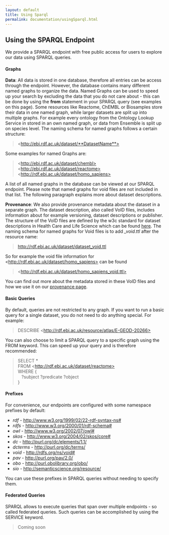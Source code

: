 ```yaml
---
layout: default
title: Using Sparql
permalink: documentation/usingSparql.html
---
```

## Using the SPARQL Endpoint

We provide a SPARQL endpoint with free public access for users to explore our data using SPARQL queries.

#### Graphs
<strong>Data</strong>: All data is stored in one database, therefore all entries can be access through the endpoint. However, the database contains many different named graphs to organize the data. Named Graphs can be used to speed up your search by excluding the data that you do not care about - this can be done by using the **from** statement in your SPARQL query (see examples on this page). Some resources like Reactome, ChEMBL or Biosamples store their data in one named graph, while larger datasets are split up into multiple graphs. For example every ontology from the Ontology Lookup Service in stored in an own named graph, or data from Ensemble is split up on species level. The naming schema for named graphs follows a certain structure:
> &#60;http://ebi.rdf.ac.uk/dataset/**DatasetName**>

Some examples for named Graphs are:
> &#60;http://ebi.rdf.ac.uk/dataset/chembl> <br>
> &#60;http://ebi.rdf.ac.uk/dataset/reactome> <br>
> &#60;http://rdf.ebi.ac.uk/dataset/homo_sapiens>

A list of all named graphs in the database can be viewed at our SPARQL endpoint. Please note that named graphs for void files are not included in that list. The following paragraph explains more about dataset descriptions.


<strong>Provenance</strong>: We also provide provenance metadata about the dataset in a separate graph. The dataset description, also called VoID files, includes information about for example versioning, dataset descriptions or publisher. The structure of the VoID files are defined by the w3c standard for dataset descriptions in Health Care and Life Science which can be found [here](https://www.w3.org/TR/hcls-dataset/). The naming schema for named graphs for Void files is to add *_void.ttl* after the resource name:

> http://rdf.ebi.ac.uk/dataset/dataset_void.ttl

So for example the void file information for &#60;http://rdf.ebi.ac.uk/dataset/homo_sapiens> can be found
> &#60;http://rdf.ebi.ac.uk/dataset/homo_sapiens_void.ttl>

You can find out more about the metadata stored in these VoID files and how we use it on our [provenance page](/RDF-platform/documentation/provenance).


#### Basic Queries
By default, queries are not restricted to any graph. If you want to run a basic query for a single dataset, you do not need to do anything special. For example:

> DESCRIBE &#60;http://rdf.ebi.ac.uk/resource/atlas/E-GEOD-20266>


You can also choose to limit a SPARQL query to a specific graph using the FROM keyword. This can speed up your query and is therefore recommended:

> SELECT * <br>
> FROM &#60;http://rdf.ebi.ac.uk/dataset/reactome> <br>
> WHERE { <br>
> &nbsp;&nbsp; ?subject ?predicate ?object <br>
> }

#### Prefixes

For convenience, our endpoints are configured with some namespace prefixes by default:

* *rdf* -	http://www.w3.org/1999/02/22-rdf-syntax-ns#
* *rdfs* - http://www.w3.org/2000/01/rdf-schema#
* *owl* - http://www.w3.org/2002/07/owl#
* *skos* - http://www.w3.org/2004/02/skos/core#
* *dc* - http://purl.org/dc/elements/1.1/
* *dcterms* - http://purl.org/dc/terms/
* *void* - http://rdfs.org/ns/void#
* *pav* - http://purl.org/pav/2.0/
* *obo* - http://purl.obolibrary.org/obo/
* *sio* - http://semanticscience.org/resource/

You can use these prefixes in SPARQL queries without needing to specify them.

#### Federated Queries

SPARQL allows to execute queries that span over multiple endpoints - so called federated queries. Such queries can be accomplished by using the SERVICE keyword.

> Coming soon<br>
